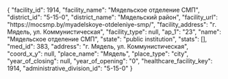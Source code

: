 {
    "facility_id": 1914,
    "facility_name": "Мядельское отделение СМП",
    "district_id": "5-15-0",
    "district_name": "Мядельский район",
    "facility_url": "https:\/\/mocsmp.by\/myadelskoye-otdeleniye-smp\/",
    "facility_address": "г. Мядель, ул. Коммунистическая",
    "facility_type": null,
    "ap_1": "23",
    "name": "Мядельское отделение СМП",
    "state": "public institution",
    "stats": [],
    "med_id": 383,
    "address": "г. Мядель, ул. Коммунистическая",
    "coord_x_y": null,
    "place_name": "Мядель",
    "place_type": "city",
    "year_of_closing": null,
    "year_of_opening": "0",
    "healthcare_facility_key": 1914,
    "administrative_division_id": "5-15-0"
}